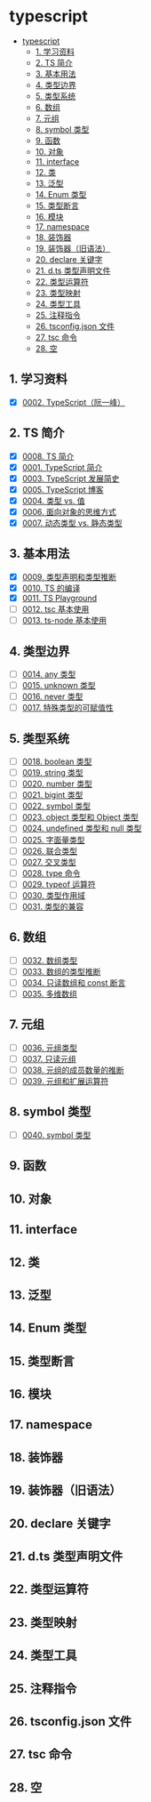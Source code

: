 # typescript

<!-- region:toc -->

- [typescript](#typescript)
  - [1. 学习资料](#1-学习资料)
  - [2. TS 简介](#2-ts-简介)
  - [3. 基本用法](#3-基本用法)
  - [4. 类型边界](#4-类型边界)
  - [5. 类型系统](#5-类型系统)
  - [6. 数组](#6-数组)
  - [7. 元组](#7-元组)
  - [8. symbol 类型](#8-symbol-类型)
  - [9. 函数](#9-函数)
  - [10. 对象](#10-对象)
  - [11. interface](#11-interface)
  - [12. 类](#12-类)
  - [13. 泛型](#13-泛型)
  - [14. Enum 类型](#14-enum-类型)
  - [15. 类型断言](#15-类型断言)
  - [16. 模块](#16-模块)
  - [17. namespace](#17-namespace)
  - [18. 装饰器](#18-装饰器)
  - [19. 装饰器（旧语法）](#19-装饰器旧语法)
  - [20. declare 关键字](#20-declare-关键字)
  - [21. d.ts 类型声明文件](#21-dts-类型声明文件)
  - [22. 类型运算符](#22-类型运算符)
  - [23. 类型映射](#23-类型映射)
  - [24. 类型工具](#24-类型工具)
  - [25. 注释指令](#25-注释指令)
  - [26. tsconfig.json 文件](#26-tsconfigjson-文件)
  - [27. tsc 命令](#27-tsc-命令)
  - [28. 空](#28-空)

<!-- endregion:toc -->

## 1. 学习资料

- [x] [0002. TypeScript（阮一峰）](https://github.com/tnotesjs/TNotes.typescript/tree/main/notes/0002.%20TypeScript%EF%BC%88%E9%98%AE%E4%B8%80%E5%B3%B0%EF%BC%89/README.md)

## 2. TS 简介

- [x] [0008. TS 简介](https://github.com/tnotesjs/TNotes.typescript/tree/main/notes/0008.%20TS%20%E7%AE%80%E4%BB%8B/README.md)
- [x] [0001. TypeScript 简介](https://github.com/tnotesjs/TNotes.typescript/tree/main/notes/0001.%20TypeScript%20%E7%AE%80%E4%BB%8B/README.md)
- [x] [0003. TypeScript 发展简史](https://github.com/tnotesjs/TNotes.typescript/tree/main/notes/0003.%20TypeScript%20%E5%8F%91%E5%B1%95%E7%AE%80%E5%8F%B2/README.md)
- [x] [0005. TypeScript 博客](https://github.com/tnotesjs/TNotes.typescript/tree/main/notes/0005.%20TypeScript%20%E5%8D%9A%E5%AE%A2/README.md)
- [x] [0004. 类型 vs. 值](https://github.com/tnotesjs/TNotes.typescript/tree/main/notes/0004.%20%E7%B1%BB%E5%9E%8B%20vs.%20%E5%80%BC/README.md)
- [x] [0006. 面向对象的思维方式](https://github.com/tnotesjs/TNotes.typescript/tree/main/notes/0006.%20%E9%9D%A2%E5%90%91%E5%AF%B9%E8%B1%A1%E7%9A%84%E6%80%9D%E7%BB%B4%E6%96%B9%E5%BC%8F/README.md)
- [x] [0007. 动态类型 vs. 静态类型](https://github.com/tnotesjs/TNotes.typescript/tree/main/notes/0007.%20%E5%8A%A8%E6%80%81%E7%B1%BB%E5%9E%8B%20vs.%20%E9%9D%99%E6%80%81%E7%B1%BB%E5%9E%8B/README.md)

## 3. 基本用法

- [x] [0009. 类型声明和类型推断](https://github.com/tnotesjs/TNotes.typescript/tree/main/notes/0009.%20%E7%B1%BB%E5%9E%8B%E5%A3%B0%E6%98%8E%E5%92%8C%E7%B1%BB%E5%9E%8B%E6%8E%A8%E6%96%AD/README.md)
- [x] [0010. TS 的编译](https://github.com/tnotesjs/TNotes.typescript/tree/main/notes/0010.%20TS%20%E7%9A%84%E7%BC%96%E8%AF%91/README.md)
- [x] [0011. TS Playground](https://github.com/tnotesjs/TNotes.typescript/tree/main/notes/0011.%20TS%20Playground/README.md)
- [ ] [0012. tsc 基本使用](https://github.com/tnotesjs/TNotes.typescript/tree/main/notes/0012.%20tsc%20%E5%9F%BA%E6%9C%AC%E4%BD%BF%E7%94%A8/README.md)
- [ ] [0013. ts-node 基本使用](https://github.com/tnotesjs/TNotes.typescript/tree/main/notes/0013.%20ts-node%20%E5%9F%BA%E6%9C%AC%E4%BD%BF%E7%94%A8/README.md)

## 4. 类型边界

- [ ] [0014. any 类型](https://github.com/tnotesjs/TNotes.typescript/tree/main/notes/0014.%20any%20%E7%B1%BB%E5%9E%8B/README.md)
- [ ] [0015. unknown 类型](https://github.com/tnotesjs/TNotes.typescript/tree/main/notes/0015.%20unknown%20%E7%B1%BB%E5%9E%8B/README.md)
- [ ] [0016. never 类型](https://github.com/tnotesjs/TNotes.typescript/tree/main/notes/0016.%20never%20%E7%B1%BB%E5%9E%8B/README.md)
- [ ] [0017. 特殊类型的可赋值性](https://github.com/tnotesjs/TNotes.typescript/tree/main/notes/0017.%20%E7%89%B9%E6%AE%8A%E7%B1%BB%E5%9E%8B%E7%9A%84%E5%8F%AF%E8%B5%8B%E5%80%BC%E6%80%A7/README.md)

## 5. 类型系统

- [ ] [0018. boolean 类型](https://github.com/tnotesjs/TNotes.typescript/tree/main/notes/0018.%20boolean%20%E7%B1%BB%E5%9E%8B/README.md)
- [ ] [0019. string 类型](https://github.com/tnotesjs/TNotes.typescript/tree/main/notes/0019.%20string%20%E7%B1%BB%E5%9E%8B/README.md)
- [ ] [0020. number 类型](https://github.com/tnotesjs/TNotes.typescript/tree/main/notes/0020.%20number%20%E7%B1%BB%E5%9E%8B/README.md)
- [ ] [0021. bigint 类型](https://github.com/tnotesjs/TNotes.typescript/tree/main/notes/0021.%20bigint%20%E7%B1%BB%E5%9E%8B/README.md)
- [ ] [0022. symbol 类型](https://github.com/tnotesjs/TNotes.typescript/tree/main/notes/0022.%20symbol%20%E7%B1%BB%E5%9E%8B/README.md)
- [ ] [0023. object 类型和 Object 类型](https://github.com/tnotesjs/TNotes.typescript/tree/main/notes/0023.%20object%20%E7%B1%BB%E5%9E%8B%E5%92%8C%20Object%20%E7%B1%BB%E5%9E%8B/README.md)
- [ ] [0024. undefined 类型和 null 类型](https://github.com/tnotesjs/TNotes.typescript/tree/main/notes/0024.%20undefined%20%E7%B1%BB%E5%9E%8B%E5%92%8C%20null%20%E7%B1%BB%E5%9E%8B/README.md)
- [ ] [0025. 字面量类型](https://github.com/tnotesjs/TNotes.typescript/tree/main/notes/0025.%20%E5%AD%97%E9%9D%A2%E9%87%8F%E7%B1%BB%E5%9E%8B/README.md)
- [ ] [0026. 联合类型](https://github.com/tnotesjs/TNotes.typescript/tree/main/notes/0026.%20%E8%81%94%E5%90%88%E7%B1%BB%E5%9E%8B/README.md)
- [ ] [0027. 交叉类型](https://github.com/tnotesjs/TNotes.typescript/tree/main/notes/0027.%20%E4%BA%A4%E5%8F%89%E7%B1%BB%E5%9E%8B/README.md)
- [ ] [0028. type 命令](https://github.com/tnotesjs/TNotes.typescript/tree/main/notes/0028.%20type%20%E5%91%BD%E4%BB%A4/README.md)
- [ ] [0029. typeof 运算符](https://github.com/tnotesjs/TNotes.typescript/tree/main/notes/0029.%20typeof%20%E8%BF%90%E7%AE%97%E7%AC%A6/README.md)
- [ ] [0030. 类型作用域](https://github.com/tnotesjs/TNotes.typescript/tree/main/notes/0030.%20%E7%B1%BB%E5%9E%8B%E4%BD%9C%E7%94%A8%E5%9F%9F/README.md)
- [ ] [0031. 类型的兼容](https://github.com/tnotesjs/TNotes.typescript/tree/main/notes/0031.%20%E7%B1%BB%E5%9E%8B%E7%9A%84%E5%85%BC%E5%AE%B9/README.md)

## 6. 数组

- [ ] [0032. 数组类型](https://github.com/tnotesjs/TNotes.typescript/tree/main/notes/0032.%20%E6%95%B0%E7%BB%84%E7%B1%BB%E5%9E%8B/README.md)
- [ ] [0033. 数组的类型推断](https://github.com/tnotesjs/TNotes.typescript/tree/main/notes/0033.%20%E6%95%B0%E7%BB%84%E7%9A%84%E7%B1%BB%E5%9E%8B%E6%8E%A8%E6%96%AD/README.md)
- [ ] [0034. 只读数组和 const 断言](https://github.com/tnotesjs/TNotes.typescript/tree/main/notes/0034.%20%E5%8F%AA%E8%AF%BB%E6%95%B0%E7%BB%84%E5%92%8C%20const%20%E6%96%AD%E8%A8%80/README.md)
- [ ] [0035. 多维数组](https://github.com/tnotesjs/TNotes.typescript/tree/main/notes/0035.%20%E5%A4%9A%E7%BB%B4%E6%95%B0%E7%BB%84/README.md)

## 7. 元组

- [ ] [0036. 元组类型](https://github.com/tnotesjs/TNotes.typescript/tree/main/notes/0036.%20%E5%85%83%E7%BB%84%E7%B1%BB%E5%9E%8B/README.md)
- [ ] [0037. 只读元组](https://github.com/tnotesjs/TNotes.typescript/tree/main/notes/0037.%20%E5%8F%AA%E8%AF%BB%E5%85%83%E7%BB%84/README.md)
- [ ] [0038. 元组的成员数量的推断](https://github.com/tnotesjs/TNotes.typescript/tree/main/notes/0038.%20%E5%85%83%E7%BB%84%E7%9A%84%E6%88%90%E5%91%98%E6%95%B0%E9%87%8F%E7%9A%84%E6%8E%A8%E6%96%AD/README.md)
- [ ] [0039. 元组和扩展运算符](https://github.com/tnotesjs/TNotes.typescript/tree/main/notes/0039.%20%E5%85%83%E7%BB%84%E5%92%8C%E6%89%A9%E5%B1%95%E8%BF%90%E7%AE%97%E7%AC%A6/README.md)

## 8. symbol 类型

- [ ] [0040. symbol 类型](https://github.com/tnotesjs/TNotes.typescript/tree/main/notes/0040.%20symbol%20%E7%B1%BB%E5%9E%8B/README.md)

## 9. 函数

## 10. 对象

## 11. interface

## 12. 类

## 13. 泛型

## 14. Enum 类型

## 15. 类型断言

## 16. 模块

## 17. namespace

## 18. 装饰器

## 19. 装饰器（旧语法）

## 20. declare 关键字

## 21. d.ts 类型声明文件

## 22. 类型运算符

## 23. 类型映射

## 24. 类型工具

## 25. 注释指令

## 26. tsconfig.json 文件

## 27. tsc 命令

## 28. 空
